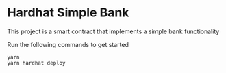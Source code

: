 # Hardhat Simple Bank

This project is a smart contract that implements a simple bank functionality 

Run the following commands to get started
```shell
yarn
yarn hardhat deploy
```
